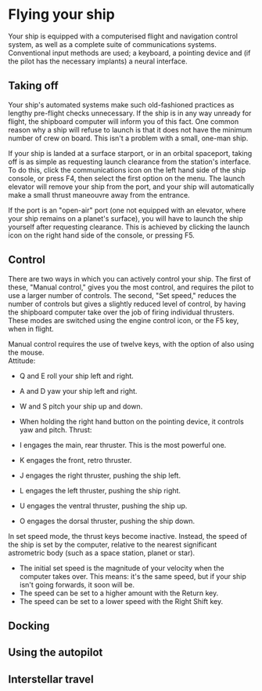 # Flying your ship
Your ship is equipped with a computerised flight and navigation control system, as well as a complete
suite of communications systems.  Conventional input methods are used; a keyboard, a pointing device and (if the pilot has the necessary implants) a neural interface.
## Taking off
Your ship's automated systems make such old-fashioned practices as lengthy pre-flight checks unnecessary.  If the ship is in any way unready for flight, the shipboard computer will inform you of this fact.  One common reason why a ship will refuse to launch is that it does not have the minimum number of crew on board.  This isn't a problem with a small, one-man ship.

If your ship is landed at a surface starport, or in an orbital spaceport, taking off is as simple as requesting launch clearance from the station's interface.  To do this, click the communications icon on the left hand side of the ship console, or press F4, then select the first option on the menu.  The launch elevator will remove your ship from the port, and your ship will automatically make a small thrust maneouvre away from the entrance.

If the port is an "open-air" port (one not equipped with an elevator, where your ship remains on a planet's surface), you will have to launch the ship yourself after requesting clearance.  This is achieved by clicking the launch icon on the right hand side of the console, or pressing F5.
## Control
There are two ways in which you can actively control your ship.  The first of these, "Manual control," gives you the most control, and requires the pilot to use a larger number of controls.  The second, "Set speed," reduces the number of controls but gives a slightly reduced level of control, by having the shipboard computer take over the job of firing individual thrusters.  These modes are switched using the engine control icon, or the F5 key, when in flight.

Manual control requires the use of twelve keys, with the option of also using the mouse.  
Attitude:

* Q and E roll your ship left and right.
* A and D yaw your ship left and right.
* W and S pitch your ship up and down.
* When holding the right hand button on the pointing device, it controls yaw and pitch.
Thrust:

* I engages the main, rear thruster.  This is the most powerful one.
* K engages the front, retro thruster.
* J engages the right thruster, pushing the ship left.
* L engages the left thruster, pushing the ship right.
* U engages the ventral thruster, pushing the ship up.
* O engages the dorsal thruster, pushing the ship down.

In set speed mode, the thrust keys become inactive.  Instead, the speed of the ship is set by the computer, relative to the nearest significant astrometric body (such as a space station, planet or star).
- The initial set speed is the magnitude of your velocity when the computer takes over.  This means: it's the same speed, but if your ship isn't going forwards, it soon will be.
- The speed can be set to a higher amount with the Return key.
- The speed can be set to a lower speed with the Right Shift key.
## Docking
## Using the autopilot
## Interstellar travel

